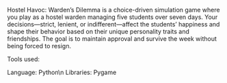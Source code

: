 Hostel Havoc: Warden’s Dilemma is a choice-driven simulation game where you play as a hostel warden managing five students over seven days. Your decisions—strict, lenient, or indifferent—affect the students’ happiness and shape their behavior based on their unique personality traits and friendships. The goal is to maintain approval and survive the week without being forced to resign.

Tools used:

Language: Python\n
Libraries: Pygame